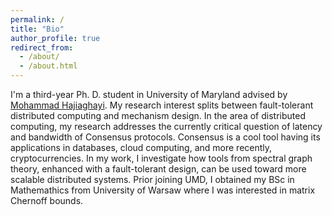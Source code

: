 ```yaml
---
permalink: /
title: "Bio"
author_profile: true
redirect_from: 
  - /about/
  - /about.html
---
```


I'm a third-year Ph.  D. student in University of Maryland advised by [Mohammad Hajiaghayi](https://www.cs.umd.edu/~hajiagha/). My research interest splits between fault-tolerant distributed computing and mechanism design. In the area of distributed computing, my research addresses the currently critical question of latency and bandwidth of Consensus protocols. Consensus is a cool tool having its applications in databases, cloud computing, and more recently, cryptocurrencies. In my work, I investigate how tools from spectral graph theory, enhanced with a fault-tolerant design, can be used toward more scalable distributed systems. Prior joining UMD, I obtained my BSc in Mathemathics from University of Warsaw where I was interested in matrix Chernoff bounds.